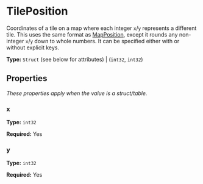 # TilePosition

Coordinates of a tile on a map where each integer `x`/`y` represents a different tile. This uses the same format as [MapPosition](prototype:MapPosition), except it rounds any non-integer `x`/`y` down to whole numbers. It can be specified either with or without explicit keys.

**Type:** `Struct` (see below for attributes) | (`int32`, `int32`)

## Properties

*These properties apply when the value is a struct/table.*

### x

**Type:** `int32`

**Required:** Yes

### y

**Type:** `int32`

**Required:** Yes

